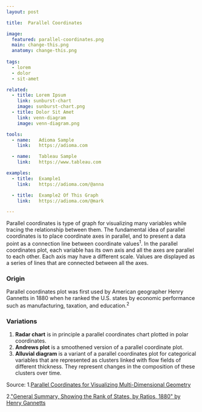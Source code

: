 ```yaml
---
layout: post

title:  Parallel Coordinates

image:
  featured: parallel-coordinates.png
  main: change-this.png
  anatomy: change-this.png
  
tags:
  - lorem
  - dolor
  - sit-amet

related:
  - title: Lorem Ipsum
    link: sunburst-chart
    image: sunburst-chart.png
  - title: Dolor Sit Amet
    link: venn-diagram
    image: venn-diagram.png

tools:
  - name:   Adioma Sample
    link:   https://adioma.com

  - name:   Tableau Sample
    link:   https://www.tableau.com

examples:
  - title:  Example1
    link:   https://adioma.com/@anna

  - title:  Example2 Of This Graph
    link:   https://adioma.com/@mark

---
```

Parallel coordinates is type of graph for visualizing many variables while tracing the relationship between them. The fundamental idea of parallel coordinates is to place coordinate axes in parallel, and to present a data point as a connection line between coordinate values<sup>1</sup>. In the parallel coordinates plot, each variable has its own axis and all the axes are parallel to each other. Each axis may have a different scale. Values are displayed as a series of lines that are connected between all the axes.

### Origin
Parallel coordinates plot was first used by American geographer Henry Gannetts in 1880 when he ranked the U.S. states by economic performance such as manufacturing, taxation, and education.<sup>2</sup>

### Variations
1. **Radar chart** is in principle a parallel coordinates chart plotted in polar coordinates.
2. **Andrews plot** is a smoothened version of a parallel coordinate plot.
3. **Alluvial diagram** is a variant of a parallel coordinates plot for categorical variables that are represented as clusters linked with flow fields of different thickness. They represent changes in the composition of these clusters over time.

Source:
1.[Parallel Coordinates for Visualizing Multi-Dimensional Geometry](https://link.springer.com/chapter/10.1007/978-4-431-68057-4_3)

2.["General Summary, Showing the Rank of States, by Ratios, 1880" by Henry Gannetts](https://www.davidrumsey.com/luna/servlet/detail/RUMSEY~8~1~32803~1152181:General-summary,-showing-the-rank-o?sort=Pub_Date%2CPub_List_No_InitialSort&qvq=q:List_No%3D%274521.152%27%22%2B;sort:Pub_Date%2CPub_List_No_InitialSort;lc:RUMSEY~8~1&mi=0&trs=1)